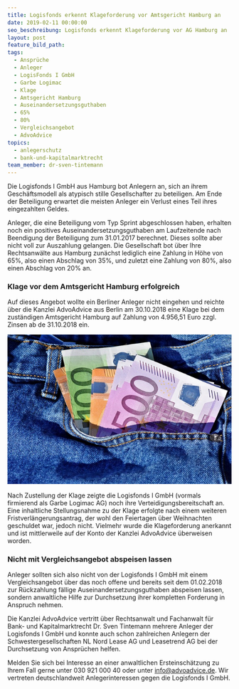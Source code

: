 ```yaml
---
title: Logisfonds erkennt Klageforderung vor Amtsgericht Hamburg an
date: 2019-02-11 00:00:00
seo_beschreibung: Logisfonds erkennt Klageforderung vor AG Hamburg an
layout: post
feature_bild_path:
tags:
  - Ansprüche
  - Anleger
  - LogisFonds I GmbH
  - Garbe Logimac
  - Klage
  - Amtsgericht Hamburg
  - Auseinandersetzungsguthaben
  - 65%
  - 80%
  - Vergleichsangebot
  - AdvoAdvice
topics:
  - anlegerschutz
  - bank-und-kapitalmarktrecht
team_member: dr-sven-tintemann
---
```


Die Logisfonds I GmbH aus Hamburg bot Anlegern an, sich an ihrem Geschäftsmodell als atypisch stille Gesellschafter zu beteiligen. Am Ende der Beteiligung erwartet die meisten Anleger ein Verlust eines Teil ihres eingezahlten Geldes.

Anleger, die eine Beteiligung vom Typ Sprint abgeschlossen haben, erhalten noch ein positives Auseinandersetzungsguthaben am Laufzeitende nach Beendigung der Beteiligung zum 31.01.2017 berechnet. Dieses sollte aber nicht voll zur Auszahlung gelangen. Die Gesellschaft bot über Ihre Rechtsanwälte aus Hamburg zunächst lediglich eine Zahlung in Höhe von 65%, also einen Abschlag von 35%, und zuletzt eine Zahlung von 80%, also einen Abschlag von 20% an.

### Klage vor dem Amtsgericht Hamburg erfolgreich

Auf dieses Angebot wollte ein Berliner Anleger nicht eingehen und reichte über die Kanzlei AdvoAdvice aus Berlin am 30.10.2018 eine Klage bei dem zuständigen Amtsgericht Hamburg auf Zahlung von 4.956,51 Euro zzgl. Zinsen ab de 31.10.2018 ein.

![Geld zurück - Foto Pixabay](/uploads/money-3115984-640-1.jpg "Logisfonds zahlt nach Klage an Anleger")

Nach Zustellung der Klage zeigte die Logisfonds I GmbH (vormals firmierend als Garbe Logimac AG) noch ihre Verteidigungsbereitschaft an. Eine inhaltliche Stellungsnahme zu der Klage erfolgte nach einem weiteren Fristverlängerungsantrag, der wohl den Feiertagen über Weihnachten geschuldet war, jedoch nicht. Vielmehr wurde die Klageforderung anerkannt und ist mittlerweile auf der Konto der Kanzlei AdvoAdvice überweisen worden.

### Nicht mit Vergleichsangebot abspeisen lassen

Anleger sollten sich also nicht von der Logisfonds I GmbH mit einem Vergleichsangebot über das noch offene und bereits seit dem 01.02.2018 zur Rückzahlung fällige Auseinandersetzungsguthaben abspeisen lassen, sondern anwaltliche Hilfe zur Durchsetzung ihrer kompletten Forderung in Anspruch nehmen.

Die Kanzlei AdvoAdvice vertritt über Rechtsanwalt und Fachanwalt für Bank- und Kapitalmarktrecht Dr. Sven Tintemann mehrere Anleger der Logisfonds I GmbH und konnte auch schon zahlreichen Anlegern der Schwestergesellschaften NL Nord Lease AG und Leasetrend AG bei der Durchsetzung von Ansprüchen helfen.

Melden Sie sich bei Interesse an einer anwaltlichen Ersteinschätzung zu Ihrem Fall gerne unter 030 921 000 40 oder unter info@advoadvice.de. Wir vertreten deutschlandweit Anlegerinteressen gegen die Logisfonds I GmbH.